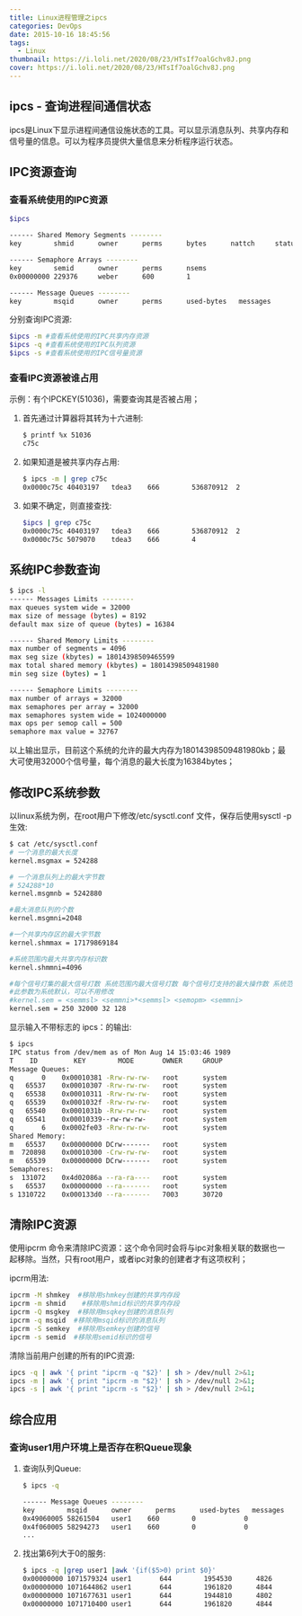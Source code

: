 ```yaml
---
title: Linux进程管理之ipcs
categories: DevOps
date: 2015-10-16 18:45:56
tags:
  - Linux
thumbnail: https://i.loli.net/2020/08/23/HTsIf7oalGchv8J.png
cover: https://i.loli.net/2020/08/23/HTsIf7oalGchv8J.png
---
```


## ipcs - 查询进程间通信状态

ipcs是Linux下显示进程间通信设施状态的工具。可以显示消息队列、共享内存和信号量的信息。可以为程序员提供大量信息来分析程序运行状态。

<!--more-->

## IPC资源查询

### 查看系统使用的IPC资源

```bash
$ipcs

------ Shared Memory Segments --------
key        shmid      owner      perms      bytes      nattch     status

------ Semaphore Arrays --------
key        semid      owner      perms      nsems
0x00000000 229376     weber      600        1

------ Message Queues --------
key        msqid      owner      perms      used-bytes   messages
```

分别查询IPC资源:

```bash
$ipcs -m #查看系统使用的IPC共享内存资源
$ipcs -q #查看系统使用的IPC队列资源
$ipcs -s #查看系统使用的IPC信号量资源
```

### 查看IPC资源被谁占用

示例：有个IPCKEY(51036)，需要查询其是否被占用；

1. 首先通过计算器将其转为十六进制:

   ```bash
   $ printf %x 51036
   c75c
   ```

2. 如果知道是被共享内存占用:

   ```bash
   $ ipcs -m | grep c75c
   0x0000c75c 40403197   tdea3    666        536870912  2
   ```

3. 如果不确定，则直接查找:

   ``` bash
   $ipcs | grep c75c
   0x0000c75c 40403197   tdea3    666        536870912  2
   0x0000c75c 5079070    tdea3    666        4
   ```

## 系统IPC参数查询

``` bash
$ ipcs -l
------ Messages Limits --------
max queues system wide = 32000
max size of message (bytes) = 8192
default max size of queue (bytes) = 16384

------ Shared Memory Limits --------
max number of segments = 4096
max seg size (kbytes) = 18014398509465599
max total shared memory (kbytes) = 18014398509481980
min seg size (bytes) = 1

------ Semaphore Limits --------
max number of arrays = 32000
max semaphores per array = 32000
max semaphores system wide = 1024000000
max ops per semop call = 500
semaphore max value = 32767
```

以上输出显示，目前这个系统的允许的最大内存为18014398509481980kb；最大可使用32000个信号量，每个消息的最大长度为16384bytes；

## 修改IPC系统参数

以linux系统为例，在root用户下修改/etc/sysctl.conf 文件，保存后使用sysctl -p生效:

```bash 
$ cat /etc/sysctl.conf
# 一个消息的最大长度
kernel.msgmax = 524288

# 一个消息队列上的最大字节数
# 524288*10
kernel.msgmnb = 5242880

#最大消息队列的个数
kernel.msgmni=2048

#一个共享内存区的最大字节数
kernel.shmmax = 17179869184

#系统范围内最大共享内存标识数
kernel.shmmni=4096

#每个信号灯集的最大信号灯数 系统范围内最大信号灯数 每个信号灯支持的最大操作数 系统范围内最大信号灯集数
#此参数为系统默认，可以不用修改
#kernel.sem = <semmsl> <semmni>*<semmsl> <semopm> <semmni>
kernel.sem = 250 32000 32 128
```

显示输入不带标志的 ipcs：的输出:

```bash
$ ipcs
IPC status from /dev/mem as of Mon Aug 14 15:03:46 1989
T    ID         KEY        MODE       OWNER     GROUP
Message Queues:
q       0    0x00010381 -Rrw-rw-rw-   root      system
q   65537    0x00010307 -Rrw-rw-rw-   root      system
q   65538    0x00010311 -Rrw-rw-rw-   root      system
q   65539    0x0001032f -Rrw-rw-rw-   root      system
q   65540    0x0001031b -Rrw-rw-rw-   root      system
q   65541    0x00010339--rw-rw-rw-    root      system
q       6    0x0002fe03 -Rrw-rw-rw-   root      system
Shared Memory:
m   65537    0x00000000 DCrw-------   root      system
m  720898    0x00010300 -Crw-rw-rw-   root      system
m   65539    0x00000000 DCrw-------   root      system
Semaphores:
s  131072    0x4d02086a --ra-ra----   root      system
s   65537    0x00000000 --ra-------   root      system
s 1310722    0x000133d0 --ra-------   7003      30720
```

## 清除IPC资源

使用ipcrm 命令来清除IPC资源：这个命令同时会将与ipc对象相关联的数据也一起移除。当然，只有root用户，或者ipc对象的创建者才有这项权利；

ipcrm用法:

```bash 
ipcrm -M shmkey  #移除用shmkey创建的共享内存段
ipcrm -m shmid    #移除用shmid标识的共享内存段
ipcrm -Q msgkey  #移除用msqkey创建的消息队列
ipcrm -q msqid  #移除用msqid标识的消息队列
ipcrm -S semkey  #移除用semkey创建的信号
ipcrm -s semid  #移除用semid标识的信号
```

清除当前用户创建的所有的IPC资源:

```bash
ipcs -q | awk '{ print "ipcrm -q "$2}' | sh > /dev/null 2>&1;
ipcs -m | awk '{ print "ipcrm -m "$2}' | sh > /dev/null 2>&1;
ipcs -s | awk '{ print "ipcrm -s "$2}' | sh > /dev/null 2>&1;
```

## 综合应用

### 查询user1用户环境上是否存在积Queue现象

1. 查询队列Queue:

   ```bash
   $ ipcs -q
   
   ------ Message Queues --------
   key        msqid      owner      perms      used-bytes   messages
   0x49060005 58261504   user1    660        0            0
   0x4f060005 58294273   user1    660        0            0
   ...
   ```

2. 找出第6列大于0的服务:

   ```bash
   $ ipcs -q |grep user1 |awk '{if($5>0) print $0}'
   0x00000000 1071579324 user1       644        1954530      4826
   0x00000000 1071644862 user1       644        1961820      4844
   0x00000000 1071677631 user1       644        1944810      4802
   0x00000000 1071710400 user1       644        1961820      4844
   ```

